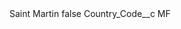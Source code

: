 <?xml version="1.0" encoding="UTF-8"?>
<CustomMetadata xmlns="http://soap.sforce.com/2006/04/metadata" xmlns:xsi="http://www.w3.org/2001/XMLSchema-instance" xmlns:xsd="http://www.w3.org/2001/XMLSchema">
    <label>Saint Martin</label>
    <protected>false</protected>
    <values>
        <field>Country_Code__c</field>
        <value xsi:type="xsd:string">MF</value>
    </values>
</CustomMetadata>
